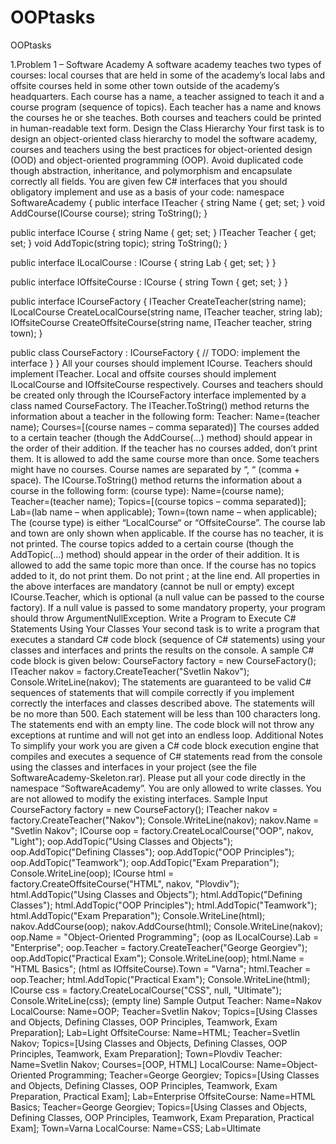 # OOPtasks
OOPtasks

1.Problem 1 – Software Academy
A software academy teaches two types of courses: local courses that are held in some of the academy’s local labs and offsite courses held in some other town outside of the academy’s headquarters. Each course has a name, a teacher assigned to teach it and a course program (sequence of topics). Each teacher has a name and knows the courses he or she teaches. Both courses and teachers could be printed in human-readable text form.
Design the Class Hierarchy
Your first task is to design an object-oriented class hierarchy to model the software academy, courses and teachers using the best practices for object-oriented design (OOD) and object-oriented programming (OOP). Avoid duplicated code though abstraction, inheritance, and polymorphism and encapsulate correctly all fields.
You are given few C# interfaces that you should obligatory implement and use as a basis of your code:
namespace SoftwareAcademy
{
  public interface ITeacher
  {
    string Name { get; set; }
    void AddCourse(ICourse course);
    string ToString();
  }

  public interface ICourse
  {
    string Name { get; set; }
    ITeacher Teacher { get; set; }
    void AddTopic(string topic);
    string ToString();
  }

  public interface ILocalCourse : ICourse
  {
    string Lab { get; set; }
  }

  public interface IOffsiteCourse : ICourse
  {
    string Town { get; set; }
  }

  public interface ICourseFactory
  {
    ITeacher CreateTeacher(string name);
    ILocalCourse CreateLocalCourse(string name, ITeacher teacher, string lab);
    IOffsiteCourse CreateOffsiteCourse(string name, ITeacher teacher, string town);
  }

  public class CourseFactory : ICourseFactory
  {
    // TODO: implement the interface
  }
}
All your courses should implement ICourse. Teachers should implement ITeacher. Local and offsite courses should implement ILocalCourse and IOffsiteCourse respectively. Courses and teachers should be created only through the ICourseFactory interface implemented by a class named CourseFactory.
The ITeacher.ToString() method returns the information about a teacher in the following form:
Teacher: Name=(teacher name); Courses=[(course names – comma separated)]
The courses added to a certain teacher (though the AddCourse(…) method) should appear in the order of their addition. If the teacher has no courses added, don’t print them. It is allowed to add the same course more than once. Some teachers might have no courses. Course names are separated by “, “ (comma + space).
The ICourse.ToString() method returns the information about a course in the following form:
(course type): Name=(course name); Teacher=(teacher name); Topics=[(course topics – comma separated)]; Lab=(lab name – when applicable); Town=(town name – when applicable);
The (course type) is either “LocalCourse“ or “OffsiteCourse”. The course lab and town are only shown when applicable. If the course has no teacher, it is not printed. The course topics added to a certain course (though the AddTopic(…) method) should appear in the order of their addition. It is allowed to add the same topic more than once. If the course has no topics added to it, do not print them. Do not print ; at the line end.
All properties in the above interfaces are mandatory (cannot be null or empty) except ICourse.Teacher, which is optional (a null value can be passed to the course factory).
If a null value is passed to some mandatory property, your program should throw ArgumentNullException.
Write a Program to Execute C# Statements Using Your Classes
Your second task is to write a program that executes a standard C# code block (sequence of C# statements) using your classes and interfaces and prints the results on the console. A sample C# code block is given below:
CourseFactory factory = new CourseFactory();
ITeacher nakov = factory.CreateTeacher("Svetlin Nakov");
Console.WriteLine(nakov);
The statements are guaranteed to be valid C# sequences of statements that will compile correctly if you implement correctly the interfaces and classes described above. The statements will be no more than 500. Each statement will be less than 100 characters long. The statements end with an empty line. The code block will not throw any exceptions at runtime and will not get into an endless loop.
Additional Notes
To simplify your work you are given a C# code block execution engine that compiles and executes a sequence of C# statements read from the console using the classes and interfaces in your project (see the file SoftwareAcademy-Skeleton.rar). Please put all your code directly in the namespace “SoftwareAcademy”.
You are only allowed to write classes. You are not allowed to modify the existing interfaces.
Sample Input
CourseFactory factory = new CourseFactory();
ITeacher nakov = factory.CreateTeacher("Nakov");
Console.WriteLine(nakov);
nakov.Name = "Svetlin Nakov";
ICourse oop = factory.CreateLocalCourse("OOP", nakov, "Light");
oop.AddTopic("Using Classes and Objects");
oop.AddTopic("Defining Classes");
oop.AddTopic("OOP Principles");
oop.AddTopic("Teamwork");
oop.AddTopic("Exam Preparation");
Console.WriteLine(oop);
ICourse html = factory.CreateOffsiteCourse("HTML", nakov, "Plovdiv");
html.AddTopic("Using Classes and Objects");
html.AddTopic("Defining Classes");
html.AddTopic("OOP Principles");
html.AddTopic("Teamwork");
html.AddTopic("Exam Preparation");
Console.WriteLine(html);
nakov.AddCourse(oop);
nakov.AddCourse(html);
Console.WriteLine(nakov);
oop.Name = "Object-Oriented Programming";
(oop as ILocalCourse).Lab = "Enterprise";
oop.Teacher = factory.CreateTeacher("George Georgiev");
oop.AddTopic("Practical Exam");
Console.WriteLine(oop);
html.Name = "HTML Basics";
(html as IOffsiteCourse).Town = "Varna";
html.Teacher = oop.Teacher;
html.AddTopic("Practical Exam");
Console.WriteLine(html);
ICourse css = factory.CreateLocalCourse("CSS", null, "Ultimate");
Console.WriteLine(css);
(empty line)
Sample Output
Teacher: Name=Nakov
LocalCourse: Name=OOP; Teacher=Svetlin Nakov; Topics=[Using Classes and Objects, Defining Classes, OOP Principles, Teamwork, Exam Preparation]; Lab=Light
OffsiteCourse: Name=HTML; Teacher=Svetlin Nakov; Topics=[Using Classes and Objects, Defining Classes, OOP Principles, Teamwork, Exam Preparation]; Town=Plovdiv
Teacher: Name=Svetlin Nakov; Courses=[OOP, HTML]
LocalCourse: Name=Object-Oriented Programming; Teacher=George Georgiev; Topics=[Using Classes and Objects, Defining Classes, OOP Principles, Teamwork, Exam Preparation, Practical Exam]; Lab=Enterprise
OffsiteCourse: Name=HTML Basics; Teacher=George Georgiev; Topics=[Using Classes and Objects, Defining Classes, OOP Principles, Teamwork, Exam Preparation, Practical Exam]; Town=Varna
LocalCourse: Name=CSS; Lab=Ultimate

